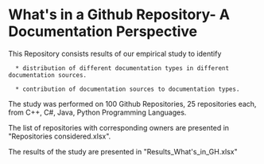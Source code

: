 # What's in a Github Repository- A Documentation Perspective
This Repository consists results of our empirical study to identify 
      
      * distribution of different documentation types in different documentation sources.
      
      * contribution of documentation sources to documentation types.

The study was performed on 100 Github Repositories, 25 repositories each, from C++, C#, Java, Python Programming Languages.

The list of repositories with corresponding owners are presented in "Repositories considered.xlsx".

The results of the study are presented in "Results_What's_in_GH.xlsx"
      
